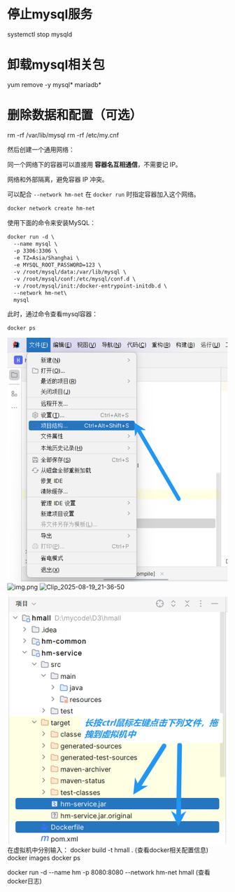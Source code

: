 # 停止mysql服务
systemctl stop mysqld

# 卸载mysql相关包
yum remove -y mysql* mariadb*

# 删除数据和配置（可选）

rm -rf /var/lib/mysql
rm -rf /etc/my.cnf

然后创建一个通用网络：

同一个网络下的容器可以直接用 **容器名互相通信**，不需要记 IP。

网络和外部隔离，避免容器 IP 冲突。

可以配合 `--network hm-net` 在 `docker run` 时指定容器加入这个网络。

```Bash
docker network create hm-net
```

使用下面的命令来安装MySQL：

```虚拟机关机重启后启动sql:docker start mysql
docker run -d \
  --name mysql \
  -p 3306:3306 \
  -e TZ=Asia/Shanghai \
  -e MYSQL_ROOT_PASSWORD=123 \
  -v /root/mysql/data:/var/lib/mysql \
  -v /root/mysql/conf:/etc/mysql/conf.d \
  -v /root/mysql/init:/docker-entrypoint-initdb.d \
  --network hm-net\
  mysql
```

此时，通过命令查看mysql容器：

```Bash
docker ps
```
![Clip_2025-08-19_21-39-00.png](Clip_2025-08-19_21-39-00.png)![img.png](../img.png)
![Clip_2025-08-19_21-36-50](C:\Users\liuyang\AppData\Local\Programs\PixPin\Temp\Clip_2025-08-19_21-36-50.png)

![img.png](img.png)
在虚拟机中分别输入：
docker build -t hmall .
(查看docker相关配置信息)
docker images
docker ps

docker run -d --name hm -p 8080:8080 --network hm-net hmall
(查看docker日志)